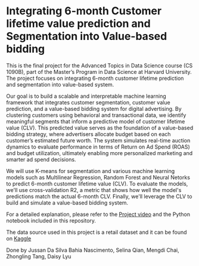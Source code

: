 # Integrating 6-month Customer lifetime value prediction and Segmentation into Value-based bidding
This is the final project for the Advanced Topics in Data Science course (CS 1090B), part of the Master’s Program in Data Science at Harvard University. The project focuses on integrating 6-month customer lifetime prediction and segmentation into value-based system.

Our goal is to build a scalable and interpretable machine learning framework that integrates customer segmentation, customer value prediction, and a value-based bidding system for digital advertising. By clustering customers using behavioral and transactional data, we identify meaningful segments that inform a predictive model of customer lifetime value (CLV). This predicted value serves as the foundation of a value-based bidding strategy, where advertisers allocate budget based on each customer’s estimated future worth. The system simulates real-time auction dynamics to evaluate performance in terms of Return on Ad Spend (ROAS) and budget utilization, ultimately enabling more personalized marketing and smarter ad spend decisions.

We will use K-means for segmentation and various machine learning models such as Multilinear Regression, Random Forest and Neural Netorks to predict 6-month customer lifetime value (CLV). To evaluate the models, we'll use cross-validation R2, a metric that shows how well the model's predictions match the actual 6-month CLV. Finally, we'll leverage the CLV to build and simulate a value-based bidding system.

For a detailed explanation, please refer to the [Project video](https://harvard.zoom.us/rec/play/SXLv7WtscupvOoCPk7_arX7qz77w4HxLlWGyMrFKZmPorx3y-wwON7lfZuM1HdevTVvryR-U8cLiopRp.GVQN43Efm1GjuAYo?eagerLoadZvaPages=&accessLevel=meeting&canPlayFromShare=true&from=share_recording_detail&startTime=1746641998000&componentName=rec-play&originRequestUrl=https%3A%2F%2Fharvard.zoom.us%2Frec%2Fshare%2FdG1jC0tyYR6Hp0fH9fdjycLaWZNKrMdT1sbrkSA88fG2skNjOcIit7Opl_SwwHYt.aWh9ylShKByP-Shs%3FstartTime%3D1746641998000) and the Python notebook included in this repository.

The data source used in this project is a retail dataset and it can be found on [Kaggle](https://www.kaggle.com/datasets/sahilprajapati143/retail-analysis-large-dataset)

Done by Jussan Da Silva Bahia Nascimento, Selina Qian, Mengdi Chai, Zhongling Tang, Daisy Lyu

